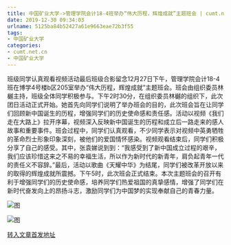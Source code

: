 ```yaml
---
title: 中国矿业大学->管理学院会计18-4班举办“伟大历程，辉煌成就”主题班会 | cumt.net.cn
date: 2019-12-30 09:34:03
urlname: 5125ba84b52427a61e9663eae72b3f55
tags: 
- 中国矿业大学
categories:
- cumt.net.cn
- 中国矿业大学
---
```

班级同学认真观看视频活动最后班级合影留念12月27日下午，管理学院会计18-4班在博学4号楼b区205室举办“伟大历程，辉煌成就”主题班会。班会由组织委员林樾主持，班级全体同学积极参与。下午2时30分，在组织委员林樾的组织下，此次团日活动正式开始。她首先向同学们说明了举办班会的目的，此次班会旨在让同学们回顾新中国诞生的历程，增强同学们的历史使命感和责任感。活动以视频《我们走在大路上》拉开序幕，视频深入反映新中国诞生的历程和成立后一路走来的感人故事和重要事件。班会过程中，同学们认真观看，不少同学表示对视频中英勇牺牲的革命烈士形象印象深刻，被他们的爱国情怀感染。视频观看结束后，同学们积极分享了自己的感受。其中，张袁娣说到到：“我感受到了新中国成立过程的艰辛，我们应该珍惜这来之不易的幸福生活，所以作为新时代的新青年，肩负起青年一代的责任义不容辞。”最后，活动以歌曲《天耀中华》为结尾，同学们被改革开放以来的取得的辉煌成就所震撼。下午5时，此次班会正式结束。本次主题班会的召开有利于增强同学们的历史使命感，培养同学们热爱祖国的真挚感情，增强了同学们在新时代奋发向上的昂扬斗志，激励同学们为中国梦的实现奉献自己的青春力量。

![图](http://xwzx.cumt.edu.cn/_upload/article/images/2c/96/fc38f2e84cd0947a6a0c3a9971a1/1835ab9c-55a5-49ba-a1fd-f62fd0f29f98.jpg)

![图](http://xwzx.cumt.edu.cn/_upload/article/images/2c/96/fc38f2e84cd0947a6a0c3a9971a1/46c44f64-ac13-410a-8405-2308140787c8.jpg)

[转入文章首发地址](http://xwzx.cumt.edu.cn/7b/dd/c523a555997/page.htm)